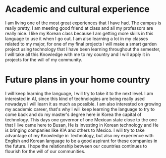 
# Academic and cultural experience

I am living one of the most great experiences that I have had. The campus is really pretty, I am meeting good friend at class and all my professors are really nice. I like my Korean class because I am getting more skills in this language to use it when I go out. I am also learning a lot in my classes related to my major, for one of my final projects I will make a smart garden project using technology that I have been learning throughout the semester, I will take all this Knowledge with me to my country and I will apply it in projects for the will of my community.

# Future plans in your home country

I will keep learning the language, I will try to take it to the next level. I am interested in AI, since this kind of technologies are being really used nowadays I will learn it as much as possible. I am also interested on growing my academic career, that's why I will keep learning the language to try to come back and do my master's degree here in Korea the capital of technology. This days one governor of one Mexican state close to the one that I live came here to Busan, He is investing in Korean technology and He is bringing companies like KIA and others to Mexico. I will try to take advantage of my Knowledge in Technology, but also my experience with English and Korean language to be a good aspirant for these companies in the future.  I hope the relationship between our countries continues to flourish for the will of our communities.